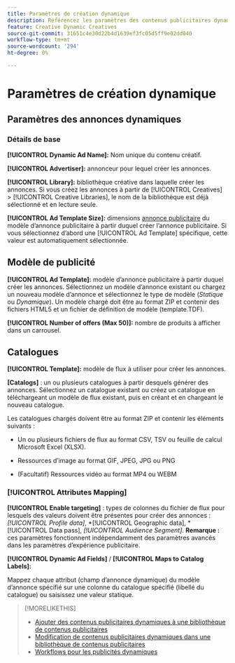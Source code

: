 ```yaml
---
title: Paramètres de création dynamique
description: Référencez les paramètres des contenus publicitaires dynamiques.
feature: Creative Dynamic Creatives
source-git-commit: 31651c4e30d22b4d1639ef3fc05d5ff9e02dd040
workflow-type: tm+mt
source-wordcount: '294'
ht-degree: 0%

---
```


# Paramètres de création dynamique

<!-- add a description -->

<!-- This looks the same for me for either HTML5 type as of 9/24:

## Dynamic ad settings for static HTML5 ads {#dynamic-ad-settings-static-html5}

### Basic Details

**[!UICONTROL Advertiser]:** The advertiser for which to create the ads.

**[!UICONTROL Library]:** The creative library in which to create the ads.

**[!UICONTROL Dynamic Ad Name]:** A unique name for the creative.

**[!UICONTROL Ad Template Size]:** The ad dimensions for the ad template from which to create the ad. If you first select a specific [!UICONTROL Ad Template], then this value is automatically selected.

**[!UICONTROL Ad Template Type]:** The type of ad template from which to create the ad: *[!UICONTROL Static HTML5]* or *[!UICONTROL Dynamic HTML5]*.  If you first select a specific [!UICONTROL Ad Template], then this value is automatically selected.

**[!UICONTROL Ad Template]:** The ad template from which to create the ad.

**[!UICONTROL clickURL]:** A valid landing page URL to which users are redirected when they click the ad.

### [!UICONTROL Attributes Details]

-->

## Paramètres des annonces dynamiques<!-- for dynamic HTML5 ads {#dynamic-ad-settings-dynamic-html5}-->

<!-- add a description -->

### Détails de base

**[!UICONTROL Dynamic Ad Name]:** Nom unique du contenu créatif.

**[!UICONTROL Advertiser]:** annonceur pour lequel créer les annonces.

**[!UICONTROL Library]:** bibliothèque créative dans laquelle créer les annonces. Si vous créez les annonces à partir de [!UICONTROL Creatives] > [!UICONTROL Creative Libraries], le nom de la bibliothèque est déjà sélectionné et en lecture seule.

**[!UICONTROL Ad Template Size]:** dimensions [annonce publicitaire](/help/creative/creative-libraries/creative-sizes.md) du modèle d’annonce publicitaire à partir duquel créer l’annonce publicitaire. Si vous sélectionnez d’abord une [!UICONTROL Ad Template] spécifique, cette valeur est automatiquement sélectionnée.

## Modèle de publicité

**[!UICONTROL Ad Template]:** modèle d’annonce publicitaire à partir duquel créer les annonces. Sélectionnez un modèle d’annonce existant ou chargez un nouveau modèle d’annonce et sélectionnez le type de modèle (*Statique* ou *Dynamique*). Un modèle chargé doit être au format ZIP et contenir des fichiers HTML5 et un fichier de définition de modèle (template.TDF). <!-- Need to add more specs for that -->

**[!UICONTROL Number of offers (Max 50)]:** nombre de produits à afficher dans un carrousel.

## Catalogues

**[!UICONTROL Template]:** modèle de flux à utiliser pour créer les annonces.

**\[Catalogs\]** : un ou plusieurs catalogues à partir desquels générer des annonces. Sélectionnez un catalogue existant ou créez un catalogue en téléchargeant un modèle de flux existant, puis en créant et en chargeant le nouveau catalogue.

Les catalogues chargés doivent être au format ZIP et contenir les éléments suivants :

* Un ou plusieurs fichiers de flux au format CSV, TSV ou feuille de calcul Microsoft Excel (XLSX).<!-- Need to add more specs for that -->

* Ressources d’image au format GIF, JPEG, JPG ou PNG

* (Facultatif) Ressources vidéo au format MP4 ou WEBM

### [!UICONTROL Attributes Mapping]

**[!UICONTROL Enable targeting]** : <!-- "targeting options/filters," but I don't think this means user targeting since that is set in the experience/ad on DSP -->types de colonnes du fichier de flux pour lesquels des valeurs doivent être présentes pour créer des annonces : *[!UICONTROL Profile data]*, *[!UICONTROL Geographic data], *[!UICONTROL Data pass], *[!UICONTROL Audience Segment]*.  **Remarque :** ces paramètres fonctionnent indépendamment des paramètres avancés dans les paramètres d’expérience publicitaire.<!-- Clarify what qualifies for each, and explain more -->

**[!UICONTROL Dynamic Ad Fields]** / **[!UICONTROL Maps to Catalog Labels]:**

Mappez chaque attribut (champ d’annonce dynamique) du modèle d’annonce spécifié sur une colonne du catalogue spécifié (libellé du catalogue) ou saisissez une valeur statique.

>[!MORELIKETHIS]
>
>* [Ajouter des contenus publicitaires dynamiques à une bibliothèque de contenus publicitaires](creative-add-dynamic.md)
>* [Modification de contenus publicitaires dynamiques dans une bibliothèque de contenus publicitaires](creative-edit-dynamic.md)
>* [Workflows pour les publicités dynamiques](/help/creative/introduction/workflow-dynamic-ads.md)
